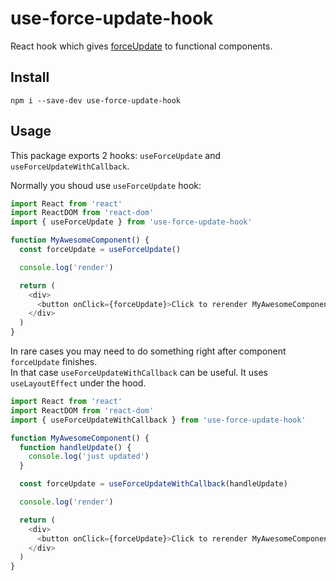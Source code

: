 # use-force-update-hook

React hook which gives [forceUpdate](https://reactjs.org/docs/react-component.html#forceupdate) to functional components.

## Install

```
npm i --save-dev use-force-update-hook
```

## Usage

This package exports 2 hooks: `useForceUpdate` and `useForceUpdateWithCallback`.

Normally you shoud use `useForceUpdate` hook:

```javascript
import React from 'react'
import ReactDOM from 'react-dom'
import { useForceUpdate } from 'use-force-update-hook'

function MyAwesomeComponent() {
  const forceUpdate = useForceUpdate()

  console.log('render')

  return (
    <div>
      <button onClick={forceUpdate}>Click to rerender MyAwesomeComponent</button>
    </div>
  )
}
```

In rare cases you may need to do something right after component `forceUpdate` finishes.  
In that case `useForceUpdateWithCallback` can be useful. It uses `useLayoutEffect` under the hood.

```javascript
import React from 'react'
import ReactDOM from 'react-dom'
import { useForceUpdateWithCallback } from 'use-force-update-hook'

function MyAwesomeComponent() {
  function handleUpdate() {
    console.log('just updated')
  }

  const forceUpdate = useForceUpdateWithCallback(handleUpdate)

  console.log('render')

  return (
    <div>
      <button onClick={forceUpdate}>Click to rerender MyAwesomeComponent</button>
    </div>
  )
}
```

